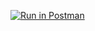 [![Run in Postman](https://run.pstmn.io/button.svg)](https://app.getpostman.com/run-collection/fd7de981618d15412236#?env%5BHW2%5D=W3siZGVzY3JpcHRpb24iOnsiY29udGVudCI6IiIsInR5cGUiOiJ0ZXh0L3BsYWluIn0sInZhbHVlIjoiSldUIGV5SmhiR2NpT2lKSVV6STFOaUlzSW5SNWNDSTZJa3BYVkNKOS5leUpwWkNJNklqVmpPR1l3WkRkaE9HVTFPVFJtTURBd05ETTFPV0kxWWlJc0luVnpaWEp1WVcxbElqb2laMkZxYjI0aUxDSnBZWFFpT2pFMU5UUTNNREl4TURCOS56ZXp0V1UzbjV5anBlQlZSSE1tbV9jSkszcWU0ajRRY1NyeEdfUVJ2cHo0Iiwia2V5IjoidG9rZW4iLCJlbmFibGVkIjp0cnVlfV0=)